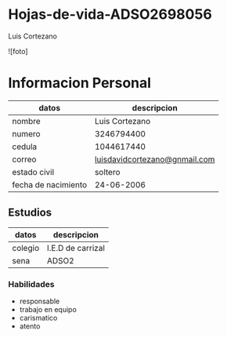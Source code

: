# Hojas-de-vida-ADSO2698056
Luis Cortezano

![foto]<a href= (https://web.whatsapp.com/bd4aeb66-d846-4170-bc59-f01b78b2b293)></a>

# Informacion Personal

|datos|descripcion|
|---|---|
|nombre|Luis Cortezano|
|numero|3246794400|
|cedula|1044617440|
|correo|luisdavidcortezano@gnmail.com|
|estado civil|soltero|
|fecha de nacimiento|24-06-2006|


## Estudios

|datos|descripcion|
|---|---|
|colegio|I.E.D de carrizal|
|sena|ADSO2|

### Habilidades
- responsable
- trabajo en equipo
- carismatico
- atento
 
